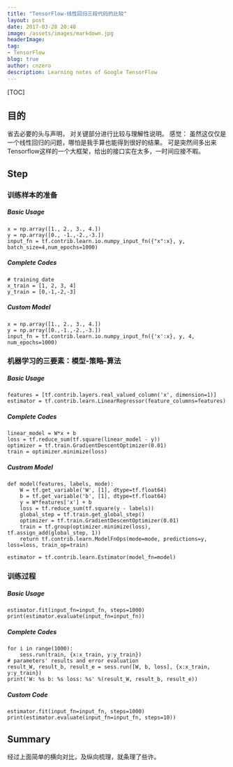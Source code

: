 ```yaml
---
title: "TensorFlow-线性回归三段代码的比较"
layout: post
date: 2017-03-28 20:48
image: /assets/images/markdown.jpg
headerImage: 
tag:
- TensorFlow
blog: true
author: cnzero
description: Learning notes of Google TensorFlow
---
```

[TOC]


## 目的
省去必要的头与声明， 对关键部分进行比较与理解性说明。
感觉：
虽然这仅仅是一个线性回归的问题，哪怕是我手算也能得到很好的结果。
可是突然间多出来Tensorflow这样的一个大框架，给出的接口实在太多，一时间应接不暇。


## Step


### 训练样本的准备

##### Basic Usage

```
x = np.array([1., 2., 3., 4.])
y = np.array([0., -1.,-2.,-3.])
input_fn = tf.contrib.learn.io.numpy_input_fn({"x":x}, y, batch_size=4,num_epochs=1000)
```

##### Complete Codes

```
# training date
x_train = [1, 2, 3, 4]
y_train = [0,-1,-2,-3]
```

##### Custom Model


```
x = np.array([1., 2., 3., 4.])
y = np.array([0.,-1.,-2.,-3.])
input_fn = tf.contrib.learn.io.numpy_input_fn({'x':x}, y, 4, num_epochs=1000)
```



### 机器学习的三要素：模型-策略-算法

##### Basic Usage

```
features = [tf.contrib.layers.real_valued_column('x', dimension=1)]
estimator = tf.contrib.learn.LinearRegressor(feature_columns=features)
```

##### Complete Codes

```
linear_model = W*x + b
loss = tf.reduce_sum(tf.square(linear_model - y)) 
optimizer = tf.train.GradientDescentOptimizer(0.01)
train = optimizer.minimize(loss)
```

##### Custrom Model

```
def model(features, labels, mode):
    W = tf.get_variable('W', [1], dtype=tf.float64)
    b = tf.get_variable('b', [1], dtype=tf.float64)
    y = W*features['x'] + b
    loss = tf.reduce_sum(tf.square(y - labels))
    global_step = tf.train.get_global_step()
    optimizer = tf.train.GradientDescentOptimizer(0.01)
    train = tf.group(optimizer.minimize(loss), tf.assign_add(global_step, 1))
    return tf.contrib.learn.ModelFnOps(mode=mode, predictions=y, loss=loss, train_op=train)

estimator = tf.contrib.learn.Estimator(model_fn=model)
```

### 训练过程
##### Basic Usage

```
estimator.fit(input_fn=input_fn, steps=1000)
print(estimator.evaluate(input_fn=input_fn))
```

##### Complete Codes

```
for i in range(1000):
    sess.run(train, {x:x_train, y:y_train})
# parameters' results and error evaluation
result_W, result_b, result_e = sess.run([W, b, loss], {x:x_train, y:y_train})
print('W: %s b: %s loss: %s' %(result_W, result_b, result_e))
```

##### Custom Code

```
estimator.fit(input_fn=input_fn, steps=1000)
print(estimator.evaluate(input_fn=input_fn, steps=10))
```

## Summary
经过上面简单的横向对比，及纵向梳理，就条理了些许。